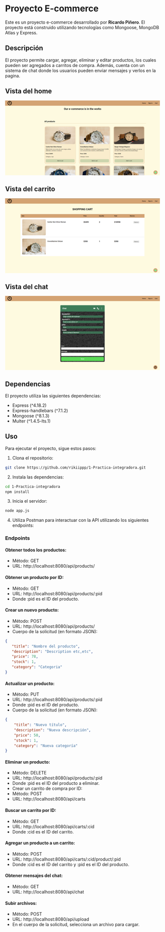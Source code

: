 # Proyecto E-commerce

Este es un proyecto e-commerce desarrollado por **Ricardo Piñero**. El proyecto está construido utilizando tecnologías como Mongoose, MongoDB Atlas y Express.

## Descripción

El proyecto permite cargar, agregar, eliminar y editar productos, los cuales pueden ser agregados a carritos de compra. Además, cuenta con un sistema de chat donde los usuarios pueden enviar mensajes y verlos en la pagina.

## Vista del home
![alt text](image-2.png)

## Vista del carrito
![alt text](image.png)

## Vista del chat

![alt text](image-3.png)

## Dependencias

El proyecto utiliza las siguientes dependencias:

- Express (^4.18.2)
- Express-handlebars (^7.1.2)
- Mongoose (^8.1.3)
- Multer (^1.4.5-lts.1)

## Uso

Para ejecutar el proyecto, sigue estos pasos:

1. Clona el repositorio:
```bash
git clone https://github.com/rikiippp/1-Practica-integradora.git
```
2. Instala las dependencias:
```bash
cd 1-Practica-integradora
npm install
```
3. Inicia el servidor:
```bash
node app.js
```

4. Utiliza Postman para interactuar con la API utilizando los siguientes endpoints:

### Endpoints

#### Obtener todos los productos:
- Método: GET
- URL: http://localhost:8080/api/products/

#### Obtener un producto por ID:
- Método: GET
- URL: http://localhost:8080/api/products/:pid
- Donde :pid es el ID del producto.

#### Crear un nuevo producto:
- Método: POST
- URL: http://localhost:8080/api/products/
- Cuerpo de la solicitud (en formato JSON):
```json
{
   "title": "Nombre del producto",
   "description": "Description etc,etc",
   "price": 78,
   "stock": 1,
   "category": "Categoria"
}
```

#### Actualizar un producto:
- Método: PUT
- URL: http://localhost:8080/api/products/:pid
- Donde :pid es el ID del producto.
- Cuerpo de la solicitud (en formato JSON):
```json
{
    "title": "Nuevo título",
    "description": "Nueva descripción",
    "price": 50,
    "stock": 1,
    "category": "Nueva categoría"
}
```
#### Eliminar un producto:
- Método: DELETE
- URL: http://localhost:8080/api/products/:pid
- Donde :pid es el ID del producto a eliminar.
- Crear un carrito de compra por ID:
- Método: POST
- URL: http://localhost:8080/api/carts
#### Buscar un carrito por ID:
- Método: GET
- URL: http://localhost:8080/api/carts/:cid
- Donde :cid es el ID del carrito.
#### Agregar un producto a un carrito:
- Método: POST
- URL: http://localhost:8080/api/carts/:cid/product/:pid
- Donde :cid es el ID del carrito y :pid es el ID del producto.
#### Obtener mensajes del chat:
- Método: GET
- URL: http://localhost:8080/api/chat
#### Subir archivos:
- Método: POST
- URL: http://localhost:8080/api/upload
- En el cuerpo de la solicitud, selecciona un archivo para cargar.
